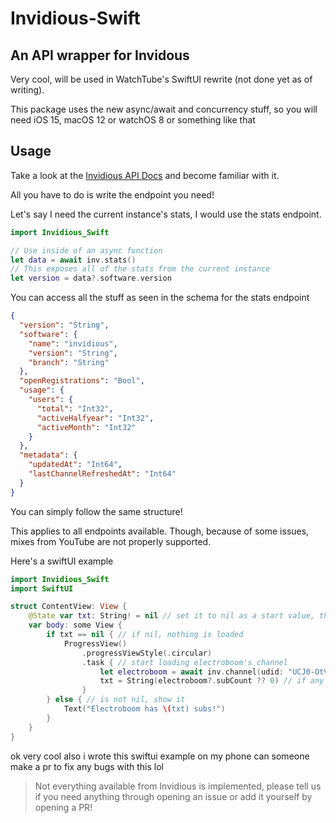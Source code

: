 # Invidious-Swift
## An API wrapper for Invidous

Very cool, will be used in WatchTube's SwiftUI rewrite (not done yet as of writing).

This package uses the new async/await and concurrency stuff, so you will need iOS 15, macOS 12 or watchOS 8 or something like that

## Usage
Take a look at the [Invidious API Docs](https://docs.invidious.io/api/) and become familiar with it.

All you have to do is write the endpoint you need!

Let's say I need the current instance's stats, I would use the stats endpoint.
```swift
import Invidious_Swift

// Use inside of an async function
let data = await inv.stats()
// This exposes all of the stats from the current instance
let version = data?.software.version
```
You can access all the stuff as seen in the schema for the stats endpoint
```json
{
  "version": "String",
  "software": {
    "name": "invidious",
    "version": "String",
    "branch": "String"
  },
  "openRegistrations": "Bool",
  "usage": {
    "users": {
      "total": "Int32",
      "activeHalfyear": "Int32",
      "activeMonth": "Int32"
    }
  },
  "metadata": {
    "updatedAt": "Int64",
    "lastChannelRefreshedAt": "Int64"
  }
}
```
You can simply follow the same structure!

This applies to all endpoints available. Though, because of some issues, mixes from YouTube are not properly supported.

Here's a swiftUI example

```swift
import Invidious_Swift
import SwiftUI

struct ContentView: View {
    @State var txt: String! = nil // set it to nil as a start value, this will be used to check if its done loading the sub count
    var body: some View {
        if txt == nil { // if nil, nothing is loaded
            ProgressView()
                .progressViewStyle(.circular)
                .task { // start loading electroboom's channel
                    let electroboom = await inv.channel(udid: "UCJ0-OtVpF0wOKEqT2Z1HEtA") // this is electroboom's udid
                    txt = String(electroboom?.subCount ?? 0) // if any issue occurs, the electroboom variable will be nil. all endpoints will return nil if issues occur.
                }
        } else { // is not nil, show it
            Text("Electroboom has \(txt) subs!")
        }
    }
}
```

ok very cool also i wrote this swiftui example on my phone can someone make a pr to fix any bugs with this lol

> Not everything available from Invidious is implemented, please tell us if you need anything through opening an issue or add it yourself by opening a PR!
